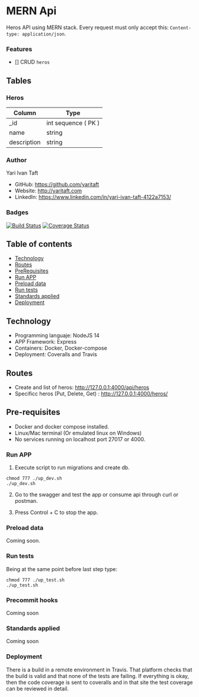 # MERN Api

Heros API using MERN stack. Every request must only accept this: `Content-type: application/json`.

### Features
- [] CRUD `heros` 

## Tables


### Heros

Column | Type
------ | ----
_id | int sequence ( PK )
name | string
description | string


### Author

Yari Ivan Taft

- GitHub: https://github.com/yaritaft
- Website: http://yaritaft.com
- LinkedIn: https://www.linkedin.com/in/yari-ivan-taft-4122a7153/

### Badges
[![Build Status](https://travis-ci.com/yaritaft/vindow-challenge.svg?branch=master)](https://travis-ci.com/yaritaft/vindow-challenge)
[![Coverage Status](https://coveralls.io/repos/github/yaritaft/vindow-challenge/badge.svg?branch=master)](https://coveralls.io/github/yaritaft/vindow-challenge?branch=master)

## Table of contents

- [Technology](#Technology)
- [Routes](#Routes)
- [PreRequisites](#Pre-requisites)
- [Run APP](#Run-APP)
- [Preload data](#Preload-data)
- [Run tests](#Run-tests)
- [Standards applied](#Standards-applied)
- [Deployment](#Deployment)

## Technology

- Programming languaje: NodeJS 14
- APP Framework: Express
- Containers: Docker, Docker-compose
- Deployment: Coveralls and Travis

## Routes

- Create and list of heros: http://127.0.0.1:4000/api/heros
- Specificc heros (Put, Delete, Get) : http://127.0.0.1:4000/heros/<id>

## Pre-requisites

- Docker and docker compose installed.
- Linux/Mac terminal (Or emulated linux on Windows)
- No services running on localhost port 27017 or 4000.

### Run APP

1) Execute script to run migrations and create db.
```
chmod 777 ./up_dev.sh
./up_dev.sh
```

2) Go to the swagger and test the app or consume api through curl or postman.

3) Press Control + C to stop the app.

### Preload data

Coming soon.

### Run tests

Being at the same point before last step type:

```
chmod 777 ./up_test.sh
./up_test.sh
```

### Precommit hooks

Coming soon

### Standards applied

Coming soon

### Deployment

There is a build in a remote environment in Travis. That platform checks that
the build is valid and that none of the tests are failing. If everything is
okay, then the code coverage is sent to coveralls and in that site the test
coverage can be reviewed in detail.